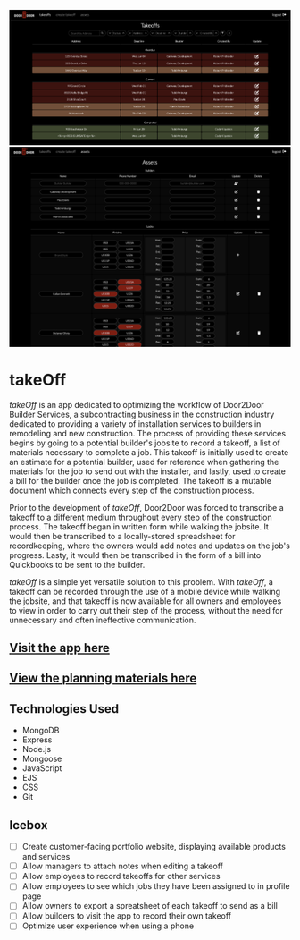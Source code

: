 
![View of takeoffs index](./public/screenshots/takeoffs-index.png)
![View of assets index](./public/screenshots/assets-index.png)

# takeOff

*takeOff* is an app dedicated to optimizing the workflow of Door2Door Builder Services, a subcontracting business in the construction industry dedicated to providing a variety of installation services to builders in remodeling and new construction. The process of providing these services begins by going to a potential builder's jobsite to record a takeoff, a list of materials necessary to complete a job. This takeoff is initially used to create an estimate for a potential builder, used for reference when gathering the materials for the job to send out with the installer, and lastly, used to create a bill for the builder once the job is completed. The takeoff is a mutable document which connects every step of the construction process. 

Prior to the development of *takeOff*, Door2Door was forced to transcribe a takeoff to a different medium throughout every step of the construction process. The takeoff began in written form while walking the jobsite. It would then be transcribed to a locally-stored spreadsheet for recordkeeping, where the owners would add notes and updates on the job's progress. Lasty, it would then be transcribed in the form of a bill into Quickbooks to be sent to the builder.

*takeOff* is a simple yet versatile solution to this problem. With *takeOff*, a takeoff can be recorded through the use of a mobile device while walking the jobsite, and that takeoff is now available for all owners and employees to view in order to carry out their step of the process, without the need for unnecessary and often ineffective communication.

## [Visit the app here](https://takeoff.fly.dev/)

## [View the planning materials here](https://trello.com/b/5nzGqCBG/takeoff-planning-materials)

## Technologies Used

- MongoDB
- Express
- Node.js
- Mongoose
- JavaScript
- EJS
- CSS
- Git

## Icebox

- [ ] Create customer-facing portfolio website, displaying available products and services
- [ ] Allow managers to attach notes when editing a takeoff
- [ ] Allow employees to record takeoffs for other services
- [ ] Allow employees to see which jobs they have been assigned to in profile page
- [ ] Allow owners to export a spreatsheet of each takeoff to send as a bill
- [ ] Allow builders to visit the app to record their own takeoff
- [ ] Optimize user experience when using a phone
